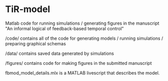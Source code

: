 # TiR-model
Matlab code for running simulations / generating figures in the manuscript "An informal logical of feedback-based temporal control"

/code/ contains all of the code for generating models / running simulations / preparing graphical schemas

/data/ contains saved data generated by simulations

/figures/ contains code for making figures in the submitted manuscript

fbmod_model_details.mlx is a MATLAB livescript that describes the model.
